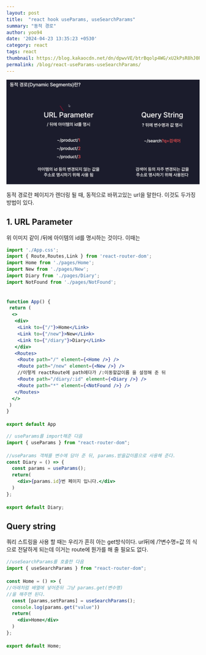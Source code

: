 ```yaml
---
layout: post
title:  "react hook useParams, useSearchParams"
summary: "동적 경로"
author: yoo94
date: '2024-04-23 13:35:23 +0530'
category: react
tags: react
thumbnail: https://blog.kakaocdn.net/dn/dpwvVE/btrBqolp4WG/xU2kPsR8hJ0Rpx9B1LSoZ1/img.png
permalink: /blog/react-useParams-useSearchParams/
---
```


<img src="/assets/postImg/Pasted image 20240507193110.png" alt="Pasted image 20240507193110.png" style="max-width:100%;">

동적 경로란 페이지가 렌더링 될 때, 동적으로 바뀌고있는 url을 말한다.
이것도 두가징 방법이 있다.

## 1. URL Parameter

위 이미지 같이 /뒤에 아이템의 id를 명시하는 것이다.
이때는
```jsx
import './App.css';
import { Route,Routes,Link } from 'react-router-dom';
import Home from './pages/Home';
import New from './pages/New';
import Diary from './pages/Diary';
import NotFound from './pages/NotFound';


function App() {
 return (
  <>
   <div>
    <Link to={"/"}>Home</Link>
    <Link to={"/new"}>New</Link>
    <Link to={"/diary"}>Diary</Link>
   </div>
   <Routes>
    <Route path="/" element={<Home />} />
    <Route path="/new" element={<New />} />
    //이렇게 reactRoute에 path에다가 /:이동할값이름 을 설정해 준 뒤
    <Route path="/diary/:id" element={<Diary />} />
    <Route path="*" element={<NotFound />} />
   </Routes>
  </>
 )
}

export default App

```
```jsx
// useParams를 import해준 다음
import { useParams } from "react-router-dom";

//useParams 객체를 변수에 담아 준 뒤, params.받을값이름으로 사용해 준다.
const Diary = () => {
  const params = useParams();
  return(
    <div>{params.id}번 페이지 입니다.</div>
  )
};

export default Diary;
```

## Query string

쿼리 스트링을 사용 할 때는 우리가 흔히 아는 get방식이다.
url뒤에 /?변수명=값 의 식으로 전달하게 되는데
이거는 route에 뭔가를 해 줄 필요도 없다.

```jsx
//useSearchParams를 호출한 다음
import { useSearchParams } from "react-router-dom";

const Home = () => {
//아래처럼 배열에 넣어준뒤 그냥 params.get(변수명)
//을 해주면 된다.
  const [params,setParams] = useSearchParams();
  console.log(params.get("value"))
  return(
    <div>Home</div>
  )
};

export default Home;
```
